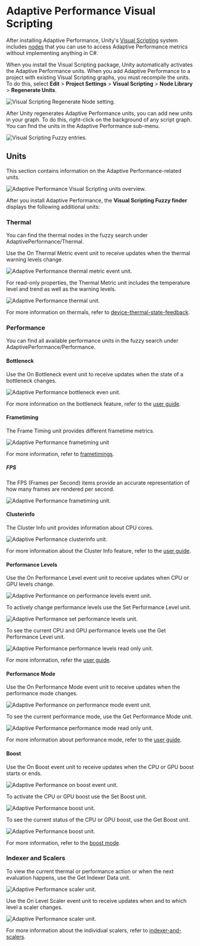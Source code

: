 # Adaptive Performance Visual Scripting

After installing Adaptive Performance, Unity's [Visual Scripting](https://docs.unity3d.com/2021.2/Documentation/Manual/com.unity.visualscripting.html) system includes [nodes](https://docs.unity3d.com/Packages/com.unity.visualscripting@latest/index.html?subfolder=/manual/vs-nodes.html) that you can use to access Adaptive Performance metrics without implementing anything in C#.

When you install the Visual Scripting package, Unity automatically activates the Adaptive Performance units. When you add Adaptive Performance to a project with existing Visual Scripting graphs, you must recompile the units. To do this, select **Edit** &gt; **Project Settings** &gt; **Visual Scripting** &gt; **Node Library** &gt; **Regenerate Units**.

![Visual Scripting Regenerate Node setting.](Images/VisualScripting/vs-regenerate.png)

After Unity regenerates Adaptive Performance units, you can add new units in your graph. To do this, right-click on the background of any script graph. You can find the units in the Adaptive Performance sub-menu.

![Visual Scripting Fuzzy entries.](Images/VisualScripting/vs-fuzzy.png)

## Units

This section contains information on the Adaptive Performance-related units.

![Adaptive Performance Visual Scripting units overview.](Images/VisualScripting/vs-overview.png)

After you install Adaptive Performance, the **Visual Scripting Fuzzy finder** displays the following additional units:

### Thermal

You can find the thermal nodes in the fuzzy search under AdaptivePerformance/Thermal.

Use the On Thermal Metric event unit to receive updates when the thermal warning levels change.

![Adaptive Performance thermal metric event unit.](Images/VisualScripting/vs-onthermal.png)

For read-only properties, the Thermal Metric unit includes the temperature level and trend as well as the warning levels.

![Adaptive Performance thermal unit.](Images/VisualScripting/vs-thermal.png)

For more information on thermals, refer to [device-thermal-state-feedback](user-guide.md#device-thermal-state-feedback).

### Performance

You can find all available performance units in the fuzzy search under AdaptivePerformance/Performance.

#### Bottleneck

Use the On Bottleneck event unit to receive updates when the state of a bottleneck changes.

![Adaptive Performance bottleneck even unit.](Images/VisualScripting/vs-bottleneck.png)

For more information on the bottleneck feature, refer to the [user guide](user-guide.md#performance-bottleneck).

#### Frametiming

The Frame Timing unit provides different frametime metrics.

![Adaptive Performance frametiming unit](Images/VisualScripting/vs-frametiming.png)

For more information, refer to [frametimings](user-guide.md#frame-timing).

##### FPS

The FPS (Frames per Second) items provide an accurate representation of how many frames are rendered per second.

![Adaptive Performance frametiming unit.](Images/VisualScripting/vs-fps.png)

#### Clusterinfo

The Cluster Info unit provides information about CPU cores.

![Adaptive Performance clusterinfo unit.](Images/VisualScripting/vs-clusterinfo.png)

For more information about the Cluster Info feature, refer to the [user guide](user-guide.md#cluster-info).

#### Performance Levels

Use the On Performance Level event unit to receive updates when CPU or GPU levels change.

![Adaptive Performance on performance levels event unit.](Images/VisualScripting/vs-performancelevels.png)

To actively change performance levels use the Set Performance Level unit.

![Adaptive Performance set performance levels unit.](Images/VisualScripting/vs-setperformancelevels.png)

To see the current CPU and GPU performance levels use the Get Performance Level unit.

![Adaptive Performance performance levels read only unit.](Images/VisualScripting/vs-getperformancelevels.png)

For more information, refer the [user guide](user-guide.md#configuring-cpu-and-gpu-performance-levels).

#### Performance Mode

Use the On Performance Mode event unit to receive updates when the performance mode changes.

![Adaptive Performance on performance mode event unit.](Images/VisualScripting/vs-onperformancemode.png)

To see the current performance mode, use the Get Performance Mode unit.

![Adaptive Performance performance mode read only unit.](Images/VisualScripting/vs-getperformancemode.png)

For more information about performance mode, refer to the [user guide](user-guide.md#performance-mode-status).

#### Boost

Use the On Boost event unit to receive updates when the CPU or GPU boost starts or ends.

![Adaptive Performance on boost event unit.](Images/VisualScripting/vs-boost.png)

To activate the CPU or GPU boost use the Set Boost unit.

![Adaptive Performance boost unit.](Images/VisualScripting/vs-setboost.png)

To see the current status of the CPU or GPU boost, use the Get Boost unit.

![Adaptive Performance boost unit.](Images/VisualScripting/vs-getboost.png)

For more information, refer to the [boost mode](user-guide.md#boost-mode).

### Indexer and Scalers

To view the current thermal or performance action or when the next evaluation happens, use the Get Indexer Data unit.

![Adaptive Performance scaler unit.](Images/VisualScripting/vs-indexer.png)

Use the On Level Scaler event unit to receive updates when and to which level a scaler changes.

![Adaptive Performance scaler unit.](Images/VisualScripting/vs-scaler.png)

For more information about the individual scalers, refer to [indexer-and-scalers](user-guide.md#indexer-and-scalers).

